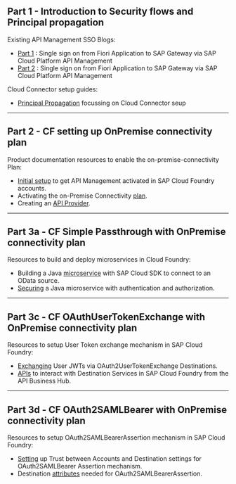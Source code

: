 ## Part 1 - Introduction to Security flows and Principal propagation

Existing API Management SSO Blogs:
* [Part 1](https://blogs.sap.com/2018/01/19/part-1-single-sign-on-from-fiori-application-to-sap-gateway-via-sap-cloud-platform-api-management/) : Single sign on from Fiori Application to SAP Gateway via SAP Cloud Platform API Management
* [Part 2](https://blogs.sap.com/2018/01/19/part-2-single-sign-on-from-fiori-application-to-sap-gateway-via-sap-cloud-platform-api-management/) : Single sign on from Fiori Application to SAP Gateway via SAP Cloud Platform API Management

Cloud Connector setup guides:
* [Principal Propagation](https://blogs.sap.com/2017/06/22/how-to-guide-principal-propagation-in-an-https-scenario/) focussing on Cloud Connector seup
---
## Part 2 - CF setting up OnPremise connectivity plan

Product documentation resources to enable the on-premise-connectivity Plan:
* [Initial setup](https://help.sap.com/viewer/66d066d903c2473f81ec33acfe2ccdb4/Cloud/en-US/65c51104497e4ad1ac12d273e8cee2d2.html) to get API Management activated in SAP Cloud Foundry accounts.
* Activating the on-Premise Connectivity [plan](https://help.sap.com/viewer/66d066d903c2473f81ec33acfe2ccdb4/Cloud/en-US/2fc7a5b57541459abedfc26eb63f7590.html).
* Creating an [API Provider](https://help.sap.com/viewer/66d066d903c2473f81ec33acfe2ccdb4/Cloud/en-US/6b263e2c1b2d4d9ba20bcd7872eedd9e.html).

---

## Part 3a - CF Simple Passthrough with OnPremise connectivity plan

Resources to build and deploy microservices in Cloud Foundry:
* Building a Java [microservice](https://developers.sap.com/tutorials/s4sdk-odata-service-cloud-foundry.html) with SAP Cloud SDK to connect to an OData source.
* [Securing](https://developers.sap.com/tutorials/s4sdk-secure-cloudfoundry.html) a Java microservice with authentication and authorization.

---

## Part 3c - CF OAuthUserTokenExchange with OnPremise connectivity plan

Resources to setup User Token exchange mechanism in SAP Cloud Foundry:
*  [Exchanging](https://help.sap.com/viewer/cca91383641e40ffbe03bdc78f00f681/Cloud/en-US/39d42654093e4f8db20398a06f7eab2b.html) User JWTs via OAuth2UserTokenExchange Destinations.
* [APIs](https://api.sap.com/api/SAP_CP_CF_Connectivity_Destination/resource) to interact with Destination Services in SAP Cloud Foundry from the API Business Hub.

---

## Part 3d - CF OAuth2SAMLBearer with OnPremise connectivity plan

Resources to setup OAuth2SAMLBearerAssertion mechanism in SAP Cloud Foundry:
* [Setting](https://help.sap.com/viewer/cca91383641e40ffbe03bdc78f00f681/Cloud/en-US/8ebf60c82a8e4cfc904f441c0c0acd6b.html) up Trust between Accounts and Destination settings for OAuth2SAMLBearer Assertion mechanism.
* Destination [attributes](https://help.sap.com/viewer/cca91383641e40ffbe03bdc78f00f681/Cloud/en-US/c69ea6aacd714ad2ae8ceb5fc3ceea56.html) needed for OAuth2SAMLBearerAssertion.